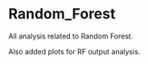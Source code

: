 Random_Forest
=============
All analysis related to Random Forest.

Also added plots for RF output analysis.
